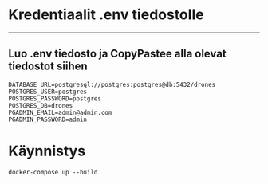 # Kredentiaalit .env tiedostolle
--- 
## Luo .env tiedosto ja CopyPastee alla olevat tiedostot siihen
```
DATABASE_URL=postgresql://postgres:postgres@db:5432/drones
POSTGRES_USER=postgres
POSTGRES_PASSWORD=postgres
POSTGRES_DB=drones
PGADMIN_EMAIL=admin@admin.com
PGADMIN_PASSWORD=admin
```

# Käynnistys
```
docker-compose up --build
```
